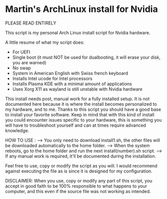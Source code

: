# Martin's ArchLinux install for Nvidia

PLEASE READ ENTIRELY

This script is my personal Arch Linux install script for Nvidia hardware.

A little resume of what my script does:

- For UEFI
- Single boot (it must NOT be used for dualbooting, it will erase your disk, you are warned)
- No swap
- System in American English with Swiss french keyboard
- Installs Intel ucode for Intel processors
- Installs Plasma KDE with a minimal amount of applications
- Uses Xorg X11 as wayland is still unstable with Nvidia hardware

This install needs post, manual work for a fully installed setup.
It is not documented here because it is where the install becomes personalized to my hardware, and to me. 
Thanks to this script you should have a good base to install your favorite software.
Keep in mind that with this kind of install you could encounter issues specific to your hardware, this is something you will have to troubleshoot yourself and can at times require advanced knowledge.


HOW TO USE :
--> You only need to download install1.sh, the other files will be downloaded automatically to the home folder.
--> When the system reboots, go to the home folder and run the next install(number).sh script.
--> If any manual work is required, it'll be documented during the installation.


Feel free to use, copy or modify the script as you will.
I would recommend against executing the file as is since it is designed for my configuration.

DISCLAIMER:
When you use, copy or modify any part of this script, you accept in good faith to be 100% responsible to what happens to your computer, and this even if the source file was not working as intended.
